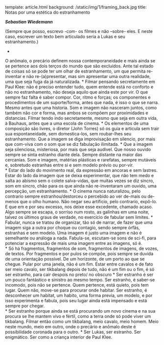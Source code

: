 template: article.html
background: /static/img/1/framing_back.jpg
title: Notas por uma estética do estranhamento 

___Sebastian Wiedemann___

(Sempre que posso, escrevo -com- os filmes e não –sobre- eles.
E neste caso, escrever um texto bem articulado seria a Lukas e seu estranhamento.)

*
O anômalo, o precário definem nossa contemporaneidade e mais ainda se se pertence aos dois terços do mundo que são excluídos. Ante tal estado de coisas só se pode ter um olhar de estranhamento, um que permita re-inventar e não re-(a)presentar, mas sim apresentar uma outra realidade, uma que seja fuga da já naturalizada.
*
Filmar pensando secretamente em Paul Klee: não é preciso entender tudo, quem entende está no conforto e não no estranhamento, não deseja aquilo que ainda este por vir. O que sempre faz falta é saber compor. Cor, ritmo e forças; os componentes e procedimentos de um suporte/forma, antes que nada, é isso o que se narra. Mesmo antes que uma historia. Som e imagem não nasceram juntos, como também não cor e forma, mas ambos se compõem por proximidades e distancias. Filmar tendo indo secretamente, mesmo que seja em outra vida, à Bauhaus, antes que a uma escola de cinema.
*
Os elementos de uma composição são livres, o diretor (John Torres) só os guia e articula sem trair sua espontaneidade, sem domestica-los, sem roubar-lhes seu estranhamento. Que a imagem se diga improvisação em silencio, por mais que com-viva com o som que se diz fabulação ilimitada.
*
Que a imagem seja silenciosa, misteriosa, por mais que seja audível. Que nosso ouvido sempre se sinta estranho diante dela. Sempre distante na maior das cercanias. Som e imagem, matérias plásticas e rarefatas, sempre mutáveis e, sobretudo estranhas entre si e sem modelo prévio ou por-vir.    
*
Estar do lado do movimento real, da expressão em ancoras e sem lastres. Estar do lado da imagem que se deixa experimentar, que não tem medo e salta ao abismo sem o colete salva-vidas, que muitas vezes se diz sincro, som em sincro, chão para os que ainda não re-inventaram um ouvido, uma percepção, um estranhamento. 
*
O cinema nunca naturalizou, pelo contrario sempre estranhou/destorceu o percebido ao ver de-mais ou de-menos que o olho humano. Não negar seu artificio, pelo contrario, expô-lo. E que em e por seu excesso, nos deixe esse excedente, chamado acaso. Algo sempre se escapa, o sorriso num rosto, as galinhas em uma noite, talvez os últimos graus de verdade, no exercício de fabular sem limites.
*
Fabular, nunca se tratou de organizar, tão só de narrar, de fazer que uma imagem siga a outra por choque ou contagio, sendo sempre órfãs, estranhas e sem modelo. Uma imagem é justo uma imagem e não é semelhante ou análoga a nada. Fabula-se, escutam-se sons de sci-fi, para potenciar a expressão de mais uma imagem entre as imagens, só é.   
*
Só há fragmentos, fragmentos de som, fragmentos de imagens, de vozes, de textos. Por fragmentos e por pulos se compõe, pois sempre se duvida de uma orientação possível. De um horizonte, de um porto ao que se chegue. Pular por uma janela, não é um fim. Estar entre cavalos e de fato ser meio cavalo, ser tikbalang depois de tudo, não é um fim ou o fim, é só ser estranho, para cair despois no preto/ no obscuro
*
Ser estranho é ser um pouco fantástico e sinistro ao mesmo tempo. Ser estranho, é saber-se incomodo, pois não se pertence. Quem pertence, está quieto, pois tem lugar. Quem não, move-se para procurar onde habitar. Ser estranho, é desconhecer um habitat, um habito, uma forma previa, um modelo, e por isso experimenta e fabula, pois seu lugar ainda está impensado e está sempre por chegar.  
*
Ser estranho porque ainda se está procurando um novo cinema e na sua procura se lhe mantem vivo e fértil, como a terra onde só pode viver um tikbalang. Filmar então como um tikbalang, meio cavalo, meio homem. Meio neste mundo, meio em outro, onde o precário e anômalo deste é possibilidade coronada para o outro. 
*
Ser Lukas, ser estranho.
Ser enigmático.
Ser como a criança interior de Paul Klee. 
